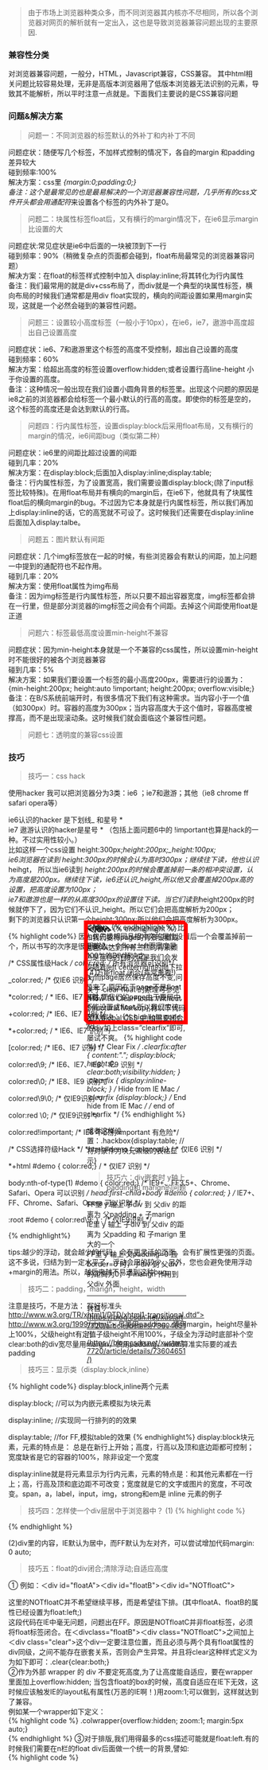 >由于市场上浏览器种类众多，而不同浏览器其内核亦不尽相同，所以各个浏览器对网页的解析就有一定出入，这也是导致浏览器兼容问题出现的主要原因.

### 兼容性分类

对浏览器兼容问题，一般分，HTML，Javascript兼容，CSS兼容。 其中html相关问题比较容易处理，无非是高版本浏览器用了低版本浏览器无法识别的元素，导致其不能解析，所以平时注意一点就是。下面我们主要说的是CSS兼容问题

### 问题&解决方案

>问题一：不同浏览器的标签默认的外补丁和内补丁不同

问题症状：随便写几个标签，不加样式控制的情况下，各自的margin 和padding差异较大  
碰到频率:100%  
解决方案：css里 *{margin:0;padding:0;}  
备注：这个是最常见的也是最易解决的一个浏览器兼容性问题，几乎所有的css文件开头都会用通配符*来设置各个标签的内外补丁是0。

>问题二：块属性标签float后，又有横行的margin情况下，在ie6显示margin比设置的大  

问题症状:常见症状是ie6中后面的一块被顶到下一行  
碰到频率：90%（稍微复杂点的页面都会碰到，float布局最常见的浏览器兼容问题）  
解决方案：在float的标签样式控制中加入 display:inline;将其转化为行内属性  
备注：我们最常用的就是div+css布局了，而div就是一个典型的块属性标签，横向布局的时候我们通常都是用div float实现的，横向的间距设置如果用margin实现，这就是一个必然会碰到的兼容性问题。  

>问题三：设置较小高度标签（一般小于10px），在ie6，ie7，遨游中高度超出自己设置高度

问题症状：ie6、7和遨游里这个标签的高度不受控制，超出自己设置的高度  
碰到频率：60%  
解决方案：给超出高度的标签设置overflow:hidden;或者设置行高line-height 小于你设置的高度。  
备注：这种情况一般出现在我们设置小圆角背景的标签里。出现这个问题的原因是ie8之前的浏览器都会给标签一个最小默认的行高的高度。即使你的标签是空的，这个标签的高度还是会达到默认的行高。  

>问题四：行内属性标签，设置display:block后采用float布局，又有横行的margin的情况，ie6间距bug（类似第二种）

问题症状：ie6里的间距比超过设置的间距  
碰到几率：20%  
解决方案：在display:block;后面加入display:inline;display:table;  
备注：行内属性标签，为了设置宽高，我们需要设置display:block;(除了input标签比较特殊)。在用float布局并有横向的margin后，在ie6下，他就具有了块属性float后的横向margin的bug。不过因为它本身就是行内属性标签，所以我们再加上display:inline的话，它的高宽就不可设了。这时候我们还需要在display:inline后面加入display:talbe。  

>问题五：图片默认有间距

问题症状：几个img标签放在一起的时候，有些浏览器会有默认的间距，加上问题一中提到的通配符也不起作用。  
碰到几率：20%  
解决方案：使用float属性为img布局  
备注：因为img标签是行内属性标签，所以只要不超出容器宽度，img标签都会排在一行里，但是部分浏览器的img标签之间会有个间距。去掉这个间距使用float是正道  

>问题六：标签最低高度设置min-height不兼容

问题症状：因为min-height本身就是一个不兼容的css属性，所以设置min-height时不能很好的被各个浏览器兼容  
碰到几率：5%  
解决方案：如果我们要设置一个标签的最小高度200px，需要进行的设置为：{min-height:200px; height:auto !important; height:200px; overflow:visible;}  
备注：在B/S系统前端开时，有很多情况下我们有这种需求。当内容小于一个值（如300px）时。容器的高度为300px；当内容高度大于这个值时，容器高度被撑高，而不是出现滚动条。这时候我们就会面临这个兼容性问题。  

>问题七：透明度的兼容css设置

### 技巧

>技巧一：css hack

使用hacker 我可以把浏览器分为3类：ie6 ；ie7和遨游；其他（ie8 chrome ff safari opera等）

ie6认识的hacker 是下划线_ 和星号 *  
ie7 遨游认识的hacker是星号 * （包括上面问题6中的 !important也算是hack的一种。不过实用性较小。）  
比如这样一个css设置 height:300px;*height:200px;_height:100px;  
ie6浏览器在读到 height:300px的时候会认为高时300px；继续往下读，他也认识*heihgt， 所以当ie6读到 *height:200px的时候会覆盖掉前一条的相冲突设置，认为高度是200px。继续往下读，ie6还认识_height,所以他又会覆盖掉200px高的设置，把高度设置为100px；  
ie7和遨游也是一样的从高度300px的设置往下读。当它们读到*height200px的时候就停下了，因为它们不认识_height。所以它们会把高度解析为200px；  
剩下的浏览器只认识第一个height:300px;所以他们会把高度解析为300px。  

{% highlight code%}
因为优先级相同且相冲突的属性设置后一个会覆盖掉前一个，所以书写的次序是很重要的。

/* CSS属性级Hack */ 
color:red; /* 所有浏览器可识别*/

_color:red; /* 仅IE6 识别 */

*color:red; / * IE6、IE7 识别 */

+color:red; /* IE6、IE7 识别 */

*+color:red; / * IE6、IE7 识别 */

[color:red; /* IE6、IE7 识别 */ 

color:red\9; /* IE6、IE7、IE8、IE9 识别 */

color:red\0; /* IE8、IE9 识别*/

color:red\9\0; /* 仅IE9识别 */

color:red \0; /* 仅IE9识别 */

color:red!important; /* IE6 不识别!important 有危险*/

/* CSS选择符级Hack */ 
*html #demo { color:red;} / * 仅IE6 识别 */

*+html #demo { color:red;} / * 仅IE7 识别 */

body:nth-of-type(1) #demo { color:red;} /* IE9+、FF3.5+、Chrome、Safari、Opera 可以识别 
*/ 
head:first-child+body #demo { color:red; } /* IE7+、FF、Chrome、Safari、Opera 可以识别 */

:root #demo { color:red\9; } : /* 仅IE9识别 */

{% endhighlight%}

tips:越少的浮动，就会越少的代码，会有更灵活的页面，会有扩展性更强的页面。这不多说，归结为到一定水平了，浮动会用的较少。另外，您也会避免使用浮动+margin的用法。所以，越后来越不易遇到这种bug。

>技巧二：padding，marign，height，width

注意是技巧，不是方法： 写好标准头 http://www.w3.org/TR/xhtml1/DTD/xhtml1-transitional.dtd”> http://www.w3.org/1999/xhtml”> 尽量用padding，慎用margin，height尽量补上100%，父级height有定值子级height不用100%，子级全为浮动时底部补个空clear:both的div宽尽量用margin，慎用padding，width算准实际要的减去padding

>技巧三：显示类（display:block,inline）

{% highlight code%}
display:block,inline两个元素

display:block; //可以为内嵌元素模拟为块元素

display:inline; //实现同一行排列的的效果

display:table; //for FF,模拟table的效果
{% endhighlight%}
display:block块元素，元素的特点是： 总是在新行上开始；高度，行高以及顶和底边距都可控制；宽度缺省是它的容器的100%，除非设定一个宽度  

display:inline就是将元素显示为行内元素，元素的特点是：和其他元素都在一行上；高，行高及顶和底边距不可改变；宽度就是它的文字或图片的宽度，不可改变。span，a，label，input，img，strong和em是 inline 元素的例子  


>技巧四：怎样使一个div层居中于浏览器中？
(1)
{% highlight code %}
<style type="text/css">

div{

position:absolute;

top:50%;

left:50%;

margin:-100px 0 0 -100px;

width:200px;

height:200px;

border:1px solid red; }

</style>
{% endhighlight %}

(2)div里的内容，IE默认为居中，而FF默认为左对齐，可以尝试增加代码margin: 0 auto;

>技巧五：float的div闭合;清除浮动;自适应高度

① 例如：＜div id="floatA">＜div id="floatB">＜div id="NOTfloatC">   

这里的NOTfloatC并不希望继续平移，而是希望往下排。(其中floatA、floatB的属性已经设置为float:left;)  
这段代码在IE中毫无问题，问题出在FF。原因是NOTfloatC并非float标签，必须将float标签闭合。在＜divclass="floatB">＜div class="NOTfloatC">之间加上＜div class="clear">这个div一定要注意位置，而且必须与两个具有float属性的div同级，之间不能存在嵌套关系，否则会产生异常。并且将clear这种样式定义为为如下即可：.clear{clear:both;}  
②作为外部 wrapper 的 div 不要定死高度,为了让高度能自适应，要在wrapper里面加上overflow:hidden; 当包含float的box的时候，高度自适应在IE下无效，这时候应该触发IE的layout私有属性(万恶的IE啊！)用zoom:1;可以做到，这样就达到了兼容。   
例如某一个wrapper如下定义：  
{% highlight code %}
.colwrapper{overflow:hidden; zoom:1; margin:5px auto;}  
{% endhighlight %}
③对于排版,我们用得最多的css描述可能就是float:left.有的时候我们需要在n栏的float div后面做一个统一的背景,譬如:  
{% highlight code %}
<div id=”page”>  
    <div id=”left”>＜/div>  
    <div id=”center”>＜/div>  
    <div id=”right”>＜/div>  
</div>  
{% endhighlight %}
比如我们要将page的背景设置成蓝色,以达到所有三栏的背景颜色是蓝色的目的,但是我们会发现随着left centerright的向下拉长,而page居然保存高度不变,问题来了,原因在于page不是float属性,而我们的page由于要居中,不能设置成float,所以我们应该这样解决：
{% highlight code %}
<div id=”page”>  
    <div id=”bg” style=”float:left;width:100%”>  
        <div id=”left”>＜/div>  
        <div id=”center”>＜/div>  
        <div id=”right”>＜/div>  
    </div>  
</div>
{% endhighlight %}

再嵌入一个float left而宽度是100%的DIV解决之。

④万能float 闭合(非常重要!)  

关于 clear float 的原理可参见 [How To ClearFloats Without Structural Markup],将以下代码加入Global CSS 中,给需要闭合的div加上class=”clearfix”即可,屡试不爽。
{% highlight code %}
/* Clear Fix */ 
.clearfix:after { content:"."; display:block; height:0; clear:both;visibility:hidden; } 
.clearfix { display:inline-block; } 
/* Hide from IE Mac */ 
.clearfix {display:block;} 
/* End hide from IE Mac */ 
/* end of clearfix */
{% endhighlight %}

或者这样设置：.hackbox{display:table; //将对象作为块元素级的表格显示}  

>技巧六：div嵌套时 y轴上 padding和 marign的问题

FF里 y 轴上 子div 到 父div 的距离为 父padding + 子marign  
IE里 y 轴上 子div 到 父div 的距离为 父padding 和 子marign 里大的一个  
FF里 y 轴上 父padding=0 且 border=0 时，子div 到 父div 的距离为0，子marign 作用到 父div 外面  

---

转自：[https://blog.csdn.net/xustart7720/article/details/73604651/](https://blog.csdn.net/xustart7720/article/details/73604651/)